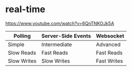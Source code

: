 # real-time
https://www.youtube.com/watch?v=6QnTNKOJk5A

|Polling| Server-Side Events| Websocket |
|---|---|---|
|Simple| Intermediate| Advanced |
|Slow Reads| Fast Reads| Fast Reads |
|Slow Writes| Slow Writes| Fast Writes |

